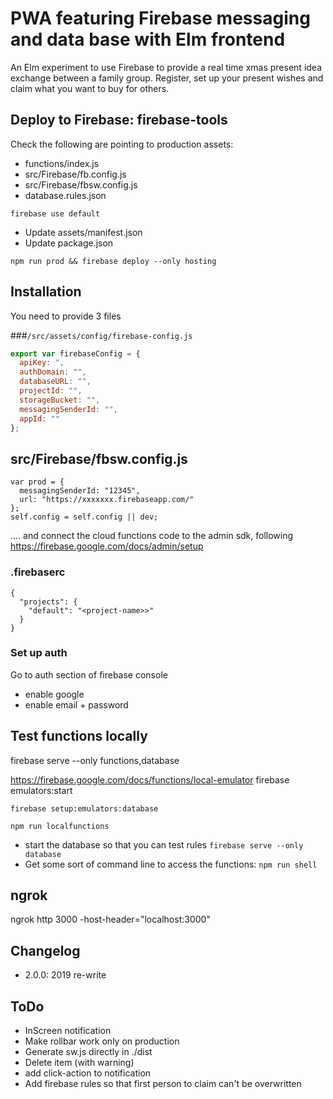 # PWA featuring Firebase messaging and data base with Elm frontend

An Elm experiment to use Firebase to provide a real time xmas present idea exchange between a family group. Register, set up your present wishes and claim what you want to buy for others.

## Deploy to Firebase: firebase-tools

Check the following are pointing to production assets:

 - functions/index.js
 - src/Firebase/fb.config.js
 - src/Firebase/fbsw.config.js
 - database.rules.json 
 
`firebase use default`

 - Update assets/manifest.json
 - Update package.json

```
npm run prod && firebase deploy --only hosting
```

## Installation

You need to provide 3 files 

###`/src/assets/config/firebase-config.js`

```js
export var firebaseConfig = {
  apiKey: ",
  authDomain: "",
  databaseURL: "",
  projectId: "",
  storageBucket: "",
  messagingSenderId: "",
  appId: ""
};
```

## src/Firebase/fbsw.config.js

```
var prod = {
  messagingSenderId: "12345",
  url: "https://xxxxxxx.firebaseapp.com/"
};
self.config = self.config || dev;
```

.... and connect the cloud functions code to the admin sdk, following https://firebase.google.com/docs/admin/setup


### .firebaserc

```
{
  "projects": {
    "default": "<project-name>>"
  }
}
```

### Set up auth

Go to auth section of firebase console

- enable google
- enable email + password 


## Test functions locally

firebase serve --only functions,database

https://firebase.google.com/docs/functions/local-emulator
firebase emulators:start


```
firebase setup:emulators:database

npm run localfunctions
```

- start the database so that you can test rules `firebase serve --only database`
- Get some sort of command line to access the functions: `npm run shell`

## ngrok 

ngrok http 3000 -host-header="localhost:3000"



## Changelog

 - 2.0.0: 2019 re-write


## ToDo

 * InScreen notification
 * Make rollbar work only on production
 * Generate sw.js directly in ./dist
 * Delete item (with warning)
 * add click-action to notification
 * Add firebase rules so that first person to claim can't be overwritten
